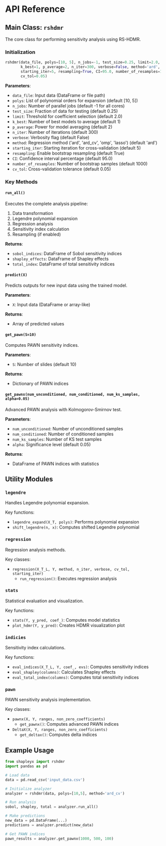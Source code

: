 # API Reference

## Main Class: `rshdmr`

The core class for performing sensitivity analysis using RS-HDMR.

### Initialization
```python
rshdmr(data_file, polys=[10, 5], n_jobs=-1, test_size=0.25, limit=2.0, 
       k_best=1, p_average=2, n_iter=300, verbose=False, method='ard',
       starting_iter=5, resampling=True, CI=95.0, number_of_resamples=1000,
       cv_tol=0.05)
```

**Parameters**:
- `data_file`: Input data (DataFrame or file path)
- `polys`: List of polynomial orders for expansion (default [10, 5])
- `n_jobs`: Number of parallel jobs (default -1 for all cores)
- `test_size`: Fraction of data for testing (default 0.25)
- `limit`: Threshold for coefficient selection (default 2.0)
- `k_best`: Number of best models to average (default 1)
- `p_average`: Power for model averaging (default 2)
- `n_iter`: Number of iterations (default 300)
- `verbose`: Verbosity flag (default False)
- `method`: Regression method ('ard', 'ard_cv', 'omp', 'lasso') (default 'ard')
- `starting_iter`: Starting iteration for cross-validation (default 5)
- `resampling`: Enable bootstrap resampling (default True)
- `CI`: Confidence interval percentage (default 95.0)
- `number_of_resamples`: Number of bootstrap samples (default 1000)
- `cv_tol`: Cross-validation tolerance (default 0.05)

### Key Methods

#### `run_all()`
Executes the complete analysis pipeline:
1. Data transformation
2. Legendre polynomial expansion
3. Regression analysis
4. Sensitivity index calculation
5. Resampling (if enabled)

**Returns**:
- `sobol_indices`: DataFrame of Sobol sensitivity indices
- `shapley_effects`: DataFrame of Shapley effects
- `total_index`: DataFrame of total sensitivity indices

#### `predict(X)`
Predicts outputs for new input data using the trained model.

**Parameters**:
- `X`: Input data (DataFrame or array-like)

**Returns**:
- Array of predicted values

#### `get_pawn(S=10)`
Computes PAWN sensitivity indices.

**Parameters**:
- `S`: Number of slides (default 10)

**Returns**:
- Dictionary of PAWN indices

#### `get_pawnx(num_unconditioned, num_conditioned, num_ks_samples, alpha=0.05)`
Advanced PAWN analysis with Kolmogorov-Smirnov test.

**Parameters**:
- `num_unconditioned`: Number of unconditioned samples
- `num_conditioned`: Number of conditioned samples
- `num_ks_samples`: Number of KS test samples
- `alpha`: Significance level (default 0.05)

**Returns**:
- DataFrame of PAWN indices with statistics

## Utility Modules

### `legendre`
Handles Legendre polynomial expansion.

Key functions:
- `legendre_expand(X_T, polys)`: Performs polynomial expansion
- `shift_legendre(n, x)`: Computes shifted Legendre polynomial

### `regression`
Regression analysis methods.

Key classes:
- `regression(X_T_L, Y, method, n_iter, verbose, cv_tol, starting_iter)`
  - `run_regression()`: Executes regression analysis

### `stats`
Statistical evaluation and visualization.

Key functions:
- `stats(Y, y_pred, coef_)`: Computes model statistics
- `plot_hdmr(Y, y_pred)`: Creates HDMR visualization plot

### `indicies`
Sensitivity index calculations.

Key functions:
- `eval_indices(X_T_L, Y, coef_, evs)`: Computes sensitivity indices
- `eval_shapley(columns)`: Calculates Shapley effects
- `eval_total_index(columns)`: Computes total sensitivity indices

### `pawn`
PAWN sensitivity analysis implementation.

Key classes:
- `pawnx(X, Y, ranges, non_zero_coefficients)`
  - `get_pawnx()`: Computes advanced PAWN indices
- `DeltaX(X, Y, ranges, non_zero_coefficients)`
  - `get_deltax()`: Computes delta indices

## Example Usage

```python
from shapleyx import rshdmr
import pandas as pd

# Load data
data = pd.read_csv('input_data.csv')

# Initialize analyzer
analyzer = rshdmr(data, polys=[10,5], method='ard_cv')

# Run analysis
sobol, shapley, total = analyzer.run_all()

# Make predictions
new_data = pd.DataFrame(...)
predictions = analyzer.predict(new_data)

# Get PAWN indices
pawn_results = analyzer.get_pawnx(1000, 500, 100)